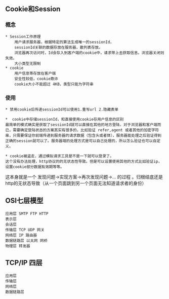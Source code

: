 ## Cookie和Session

### 概念
	* Session工作原理
		用户请求服务器，根据特定的算法生成唯一的sessionId，
		sessionId关联的数据存放在服务器，散列表存放。
		浏览器再次访问时，Id会存入到客户端的cookie中，请求带上去获取信息。浏览器关闭则失效。
		大小类型无限制
	* cookie
		用户信息等存放在客户端
		安全性较低，cookie欺诈
		cookie大小不能超过 4KB，类型只能为字符串
	
### 使用
	
	* 禁用cookie后传递sessionId可以使用1.重写url 2.隐藏表单

	*  cookie中存储sessionId，和直接使用cookie存用户信息的区别
	最简单的模式确实是获取了sessionId就可以直接在其他的地方登陆，对于浏览器和客户端而已，需要确定登陆状态的方案其实有很多的，比如验证 refer,agent 或者其他的加密字符串，只需要保证你前端传递到服务器的请求数据（包含头或者体），服务器能处理之后验证得到正确的session就可以了。服务器端的处理方式是可以自己处理的，所以怎么验证也可以自定义。

	* cookie被盗走，通过模拟请求工具是不是一下就可以登录了。
	这个没有办法处理，http协议的的无状态性导致。但是可以设置使用其他的方式比如验证ip，设置cookie部分数据有效期等等。

这本身就是一个 发现问题->实现方案->再次发现问题->... 的过程 。归根结底还是http的无状态导致（从一个页面跳到另一个页面无法知道请求者的身份）



## OSI七层模型

	应用层 SMTP FTP HTTP
	表示层
	会话层
	传输层 TCP UDP 网关
	网络层 IP 路由器
	数据链路层 以太网 网桥
	物理层 转发器 

## TCP/IP 四层

	应用层
	传输层
	网络层
	数据链路层